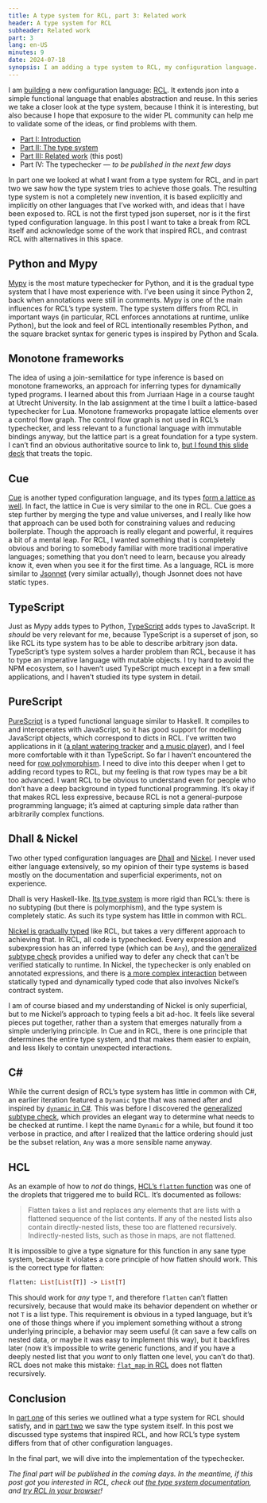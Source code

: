 ```yaml
---
title: A type system for RCL, part 3: Related work
header: A type system for RCL
subheader: Related work
part: 3
lang: en-US
minutes: 9
date: 2024-07-18
synopsis: I am adding a type system to RCL, my configuration language. The type system is based on ideas from other systems. In this post I highlight prior work, and I contrast RCL’s type system with that of other configuration languages.
---
```


<span class="run-in">I am [building][rcl-intro]</span> a new configuration language:
[RCL][rcl-lang].
It extends json into a simple functional language
that enables abstraction and reuse.
In this series we take a closer look at the type system,
because I think it is interesting,
but also because I hope that exposure to the wider PL community
can help me to validate some of the ideas,
or find problems with them.

[rcl-intro]: /2024/a-reasonable-configuration-language
[rcl-lang]:  https://rcl-lang.org/

 * [Part <abbr>I</abbr>: Introduction][part1]
 * [Part <abbr>II</abbr>: The type system][part2]
 * [Part <abbr>III</abbr>: Related work][part3] (this post)
 * Part <abbr>IV</abbr>: The typechecker — _to be published in the next few days_

[part1]: /2024/a-type-system-for-rcl-part-1-introduction
[part2]: /2024/a-type-system-for-rcl-part-2-the-type-system
[part3]: /2024/a-type-system-for-rcl-part-3-related-work
[part4]: /2024/a-type-system-for-rcl-part-4-the-typechecker

In part one we looked at what I want from a type system for RCL,
and in part two we saw how the type system tries to achieve those goals.
The resulting type system is not a completely new invention,
it is based explicitly and implicitly
on other languages that I’ve worked with,
and ideas that I have been exposed to.
R<!---->C<!---->L is not the first typed json superset,
nor is it the first typed configuration language.
In this post I want to take a break from RCL itself
and acknowledge some of the work that inspired RCL,
and contrast RCL with alternatives in this space.

## Python and Mypy

[Mypy][mypy] is the most mature typechecker for Python,
and it is the gradual type system that I have most experience with.
I’ve been using it since Python 2,
back when annotations were still in comments.
Mypy is one of the main influences for RCL’s type system.
The type system differs from RCL in important ways
(in particular, RCL enforces annotations at runtime, unlike Python),
but the look and feel of RCL intentionally resembles Python,
and the square bracket syntax for generic types
is inspired by Python and Scala.

[mypy]: https://www.mypy-lang.org/

## Monotone frameworks

The idea of using a join-semilattice for type inference
is based on monotone frameworks,
an approach for inferring types for dynamically typed programs.
I learned about this from Jurriaan Hage
in a course taught at Utrecht University.
In the lab assignment at the time
I built a lattice-based typechecker for Lua.
Monotone frameworks
propagate lattice elements over a control flow graph.
The control flow graph is not used in RCL’s typechecker,
and less relevant to a functional language with immutable bindings anyway,
but the lattice part is a great foundation for a type system.
I can’t find an obvious authoritative source to link to,
[but I found this slide deck][jhage-uu] that treats the topic.

[jhage-uu]: https://www.macs.hw.ac.uk/~jh2054/downloads/pythonbalancing-talk.pdf

## Cue

[Cue][cue] is another typed configuration language,
and its types [form a lattice as well][cue-lattice].
In fact, the lattice in Cue is very similar to the one in RCL.
Cue goes a step further by merging the type and value universes,
and I really like how that approach can be used
both for constraining values and reducing boilerplate.
Though the approach is really elegant and powerful,
it requires a bit of a mental leap.
For RCL,
I wanted something that is completely obvious and boring
to somebody familiar with more traditional imperative languages;
something that you don’t need to learn,
because you already know it,
even when you see it for the first time.
As a language,
RCL is more similar to [Jsonnet][jsonnet]
(very similar actually),
though Jsonnet does not have static types.

[cue]:         https://cuelang.org/
[cue-lattice]: https://cuelang.org/docs/concept/the-logic-of-cue/
[jsonnet]:     https://jsonnet.org/

## TypeScript

Just as Mypy adds types to Python,
[TypeScript][typescript] adds types to JavaScript.
It _should_ be very relevant for me,
because TypeScript is a superset of json,
so like RCL its type system has to be able to describe arbitrary json data.
TypeScript’s type system solves a harder problem than RCL,
because it has to type an imperative language with mutable objects.
I try hard to avoid the NPM ecosystem,
so I haven’t used TypeScript much except in a few small applications,
and I haven’t studied its type system in detail.

[typescript]: https://www.typescriptlang.org/

## PureScript

[PureScript][purescript] is a typed functional language similar to Haskell.
It compiles to and interoperates with JavaScript,
so it has good support for modelling JavaScript objects,
which correspond to dicts in RCL.
I’ve written two applications in it
([a plant watering tracker][sempervivum] and [a music player][musium]),
and I feel more comfortable with it than TypeScript.
So far I haven’t encountered the need for [row polymorphism][rowpoly].
I need to dive into this deeper when I get to adding record types to RCL,
but my feeling is that row types may be a bit too advanced.
I want RCL to be obvious to understand
even for people who don’t have a deep background in typed functional programming.
It’s okay if that makes RCL less expressive,
because RCL is not a general-purpose programming language;
it’s aimed at capturing simple data rather than arbitrarily complex functions.

[purescript]:  https://www.purescript.org/
[sempervivum]: https://github.com/ruuda/sempervivum
[musium]:      https://github.com/ruuda/musium
[rowpoly]:     https://github.com/purescript/documentation/blob/aba17dc1c240d2001f4c747430c46e823fb9987c/language/Types.md#row-polymorphism

## Dhall & Nickel

Two other typed configuration languages are [Dhall][dhall] and [Nickel][nickel].
I never used either language extensively,
so my opinion of their type systems is based mostly on the documentation
and superficial experiments,
not on experience.

Dhall is very Haskell-like.
[Its type system][dhall-types] is more rigid than RCL’s:
there is no subtyping (but there is polymorphism),
and the type system is completely static.
As such its type system has little in common with RCL.

[Nickel is gradually typed][nickel-types] like RCL,
but takes a very different approach to achieving that.
In RCL, all code is typechecked.
Every expression and subexpression has an inferred type (which can be `Any`),
and the [generalized subtype check][gsubck] provides a unified way
to defer any check that can’t be verified statically to runtime.
In Nickel,
the typechecker is only enabled on annotated expressions,
and there is [a more complex interaction][nickel-mix]
between statically typed and dynamically typed code
that also involves Nickel’s contract system.

I am of course biased and my understanding of Nickel is only superficial,
but to me Nickel’s approach to typing feels a bit ad-hoc.
It feels like several pieces put together,
rather than a system that emerges naturally
from a simple underlying principle.
In Cue and in RCL,
there is one principle that determines the entire type system,
and that makes them easier to explain,
and less likely to contain unexpected interactions.

[dhall]:        https://dhall-lang.org/
[dhall-types]:  https://docs.dhall-lang.org/tutorials/Language-Tour.html#types
[nickel]:       https://nickel-lang.org/
[nickel-types]: https://nickel-lang.org/user-manual/typing
[nickel-mix]:   https://nickel-lang.org/user-manual/typing#interaction-between-statically-typed-and-dynamically-typed-code
[gsubck]:       /2024/a-type-system-for-rcl-part-2-the-type-system#the-generalized-subtype-check

## C\#

While the current design of RCL’s type system has little in common with C#,
an earlier iteration featured a `Dynamic` type
that was named after and inspired by [`dynamic` in C#][csharp-dynamic].
This was before I discovered the [generalized subtype check][gsubck],
which provides an elegant way to determine what needs to be checked at runtime.
I kept the name `Dynamic` for a while,
but found it too verbose in practice,
and after I realized
that the lattice ordering should just be the subset relation,
`Any` was a more sensible name anyway.

[csharp-dynamic]: https://learn.microsoft.com/en-us/dotnet/csharp/advanced-topics/interop/using-type-dynamic

## H<!---->C<!---->L

As an example of how to _not_ do things,
[HCL’s `flatten` function][hcl-flatten] was one of the
droplets that triggered me to build RCL.
It’s documented as follows:

> Flatten takes a list and replaces any elements that are lists
> with a flattened sequence of the list contents.
> If any of the nested lists also contain directly-nested lists,
> these too are flattened recursively.
> Indirectly-nested lists, such as those in maps, are not flattened.

It is impossible to give a type signature for this function
in any sane type system,
because it violates a core principle of how flatten should work.
This is the correct type for flatten:

<pre><code class="sourceCode">flatten: <span class="dt">List</span>[<span class="dt">List</span>[<span class="dt">T</span>]] -> <span class="dt">List</span>[<span class="dt">T</span>]</code></pre>

This should work for _any_ type `T`,
and therefore `flatten` can’t flatten recursively,
because that would make its behavior dependent
on whether or not `T` is a list type.
This requirement is obvious in a typed language,
but it’s one of those things where if you implement something without a strong underlying principle,
a behavior may seem useful
(it can save a few calls on nested data, or maybe it was easy to implement this way),
but it backfires later (now it’s impossible to write generic functions,
and if you have a deeply nested list that you _want_ to only flatten one level,
you can’t do that).
R<!---->C<!---->L does not make this mistake:
[`flat_map` in RCL][rcl-flatmap] does not flatten recursively.

[hcl-flatten]: https://developer.hashicorp.com/terraform/language/functions/flatten
[rcl-flatmap]: https://docs.ruuda.nl/rcl/type_list/#flat_map

## Conclusion

In [part one][part1] of this series we outlined
what a type system for RCL should satisfy,
and in [part two][part2] we saw the type system itself.
In this post we discussed type systems that inspired RCL,
and how RCL’s type system differs from that of other configuration languages.
<!--
In the [final part][part4],
we will dive into the implementation of the typechecker.
-->
In the final part,
we will dive into the implementation of the typechecker.

_The final part will be published in the coming days.
In the meantime,
if this post got you interested in RCL,
check out [the type system documentation][rcl-type-docs],
and [try RCL in your browser][rcl-playground]!_

[rcl-type-docs]:  https://docs.ruuda.nl/rcl/types/
[rcl-playground]: https://rcl-lang.org/#try-it-yourself
